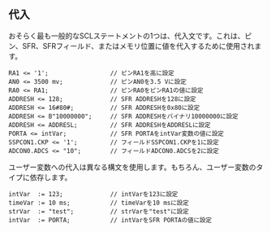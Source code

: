 ## 代入
おそらく最も一般的なSCLステートメントの1つは、代入文です。これは、ピン、SFR、SFRフィールド、またはメモリ位置に値を代入するために使用されます。

```scl
RA1 <= '1';                 // ピンRA1を高に設定
AN0 <= 3500 mv;             // ピンAN0を3.5 Vに設定
RA0 <= RA1;                 // ピンRA0をピンRA1の値に設定
ADDRESH <= 128;             // SFR ADDRESHを128に設定
ADDRESH <= 16#80#;          // SFR ADDRESHを0x80に設定
ADDRESH <= B"10000000";     // SFR ADDRESHをバイナリ10000000に設定
ADDRESH <= ADDRESL;         // SFR ADDRESHをADDRESLに設定
PORTA <= intVar;            // SFR PORTAをintVar変数の値に設定
SSPCON1.CKP <= '1';         // フィールドSSPCON1.CKPを1に設定
ADCON0.ADCS <= "10";        // フィールドADCON0.ADCSを2に設定
```

ユーザー変数への代入は異なる構文を使用します。もちろん、ユーザー変数のタイプに依存します。

```scl
intVar  := 123;             // intVarを123に設定
timeVar := 10 ms;           // timeVarを10 msに設定
strVar  := "test";          // strVarを"test"に設定
intVar  := PORTA;           // intVarをSFR PORTAの値に設定
```